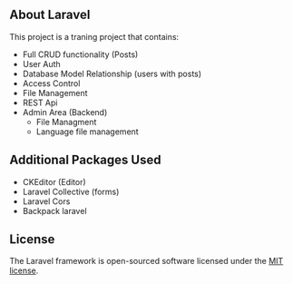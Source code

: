 ## About Laravel

This project is a traning project that contains:

* Full CRUD functionality (Posts)
* User Auth
* Database Model Relationship (users with posts)
* Access Control
* File Management
* REST Api
* Admin Area  (Backend)
    * File Managment
    * Language file management

## Additional Packages Used

* CKEditor (Editor)
* Laravel Collective (forms)
* Laravel Cors
* Backpack laravel

## License

The Laravel framework is open-sourced software licensed under the [MIT license](http://opensource.org/licenses/MIT).
